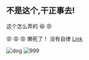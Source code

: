 ## 不是这个,干正事去!
这个怎么弄的 😆 😡

😡 😡 😡
懒死了！
没有自律
[Link](https://app.myzaker.com/article/625f7cf18e9f0962ba1cae9e) 

![dog](https://user-images.githubusercontent.com/104287668/164955304-5d4df74b-dc83-41c2-8330-1ab8be027e4f.jpg)
![999](https://user-images.githubusercontent.com/104287668/164956241-3a1bb6c1-9d93-4451-bbf5-b97967c8c6c4.jpg)


